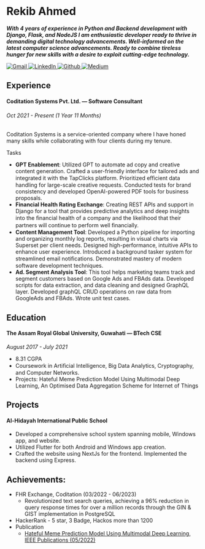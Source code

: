 # Rekib Ahmed
***With 4 years of experience in Python and Backend development with Django, Flask, and NodeJS I am enthusiastic developer ready to thrive in demanding digital technology advancements. Well-informed on the latest computer science advancements. Ready to combine tireless hunger for new skills with a desire to exploit cutting-edge technology.***
<p>
    <a href="https://mail.google.com/mail/?view=cm&fs=1&tf=1&to=rkb.ra0025@gmail.com" target="_blank">
        <img alt="Gmail" src="https://img.shields.io/badge/Gmail-D14836?style=for-the-badge&logo=gmail&logoColor=white"/>
    </a>
    <a href="https://www.linkedin.com/in/rekib0023/" target="_blank">
        <img alt="LinkedIn"
             src="https://img.shields.io/badge/linkedin-%230077B5.svg?&style=for-the-badge&logo=linkedin&logoColor=white"/>
    </a>
    <a href="https://github.com/rekib0023" target="_blank">
        <img alt="Github"
             src="https://img.shields.io/badge/GitHub-%2312100E.svg?&style=for-the-badge&logo=Github&logoColor=white"/>
    </a>
    <a href="https://medium.com/@rkb.ra0025" target="_blank">
        <img alt="Medium"
             src="https://img.shields.io/badge/medium-%2312100E.svg?&style=for-the-badge&logo=medium&logoColor=white"/>
    </a>
</p>

## Experience
#### Coditation Systems Pvt. Ltd. — Software Consultant
<h6>Oct 2021 - Present (1 Year 11 Months)</h6>
Coditation Systems is a service-oriented company where I have honed many skills while collaborating with four clients during my tenure.

Tasks
- **GPT Enablement**: Utilized GPT to automate ad copy and creative content generation. Crafted a user-friendly interface for tailored ads and integrated it with the TapClicks platform. Prioritized eﬃcient data handling for large-scale creative requests. Conducted tests for brand consistency and developed OpenAI-powered PDF tools for business proposals. 
- **Financial Health Rating Exchange**: Creating REST APIs and support in Django for a tool that provides predictive analytics and deep insights into the ﬁnancial health of a company and the likelihood that their partners will continue to perform well ﬁnancially. 
- **Content Management Tool**: Developed a Python pipeline for importing and organizing monthly log reports, resulting in visual charts via Superset per client needs. Designed high-performance, intuitive APIs to enhance user experience. Introduced a background tasker system for streamlined email notiﬁcations. Demonstrated mastery of modern software development techniques.
- **Ad. Segment Analysis Tool**: This tool helps marketing teams track and segment customers based on Google Ads and FBAds data. Developed scripts for data extraction, and data cleaning and designed GraphQL layer. Developed graphQL CRUD operations on raw data from GoogleAds and FBAds. Wrote unit test cases.

## Education

#### The Assam Royal Global University, Guwahati — BTech CSE
*August 2017 - July 2021*
- 8.31 CGPA
- Coursework in Artiﬁcial Intelligence, Big Data Analytics,  Cryptography, and Computer Networks.
- Projects: Hateful Meme Prediction Model Using Multimodal Deep Learning, An Optimised Data Aggregation Scheme for Internet of Things

## Projects

#### Al-Hidayah International Public School
- Developed a comprehensive school system spanning mobile, Windows app, and website. 
- Utilized Flutter for both Android and Windows app creation.
- Crafted the website using NextJs for the frontend. Implemented the backend using Express.

## Achievements:

- FHR Exchange, Coditation (03/2022 - 06/2023)
	- Revolutionized text search queries, achieving a 96% reduction in query response times for over a million records through the GIN & GIST implementation in PostgreSQL
- HackerRank - 5 star, 3 Badge, Hackos more than 1200
- Publication
	- [Hateful Meme Prediction Model Using Multimodal Deep Learning, IEEE Publications (05/2022)](https://ieeexplore.ieee.org/document/9776440)
